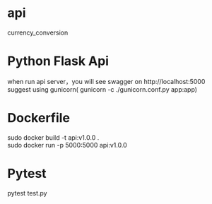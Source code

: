 # api
currency_conversion
# Python Flask Api
when run api server，you will see swagger on http://localhost:5000  
suggest using gunicorn( gunicorn -c ./gunicorn.conf.py app:app)
# Dockerfile
sudo docker build -t api:v1.0.0 .  
sudo docker run -p 5000:5000 api:v1.0.0
# Pytest
pytest test.py
